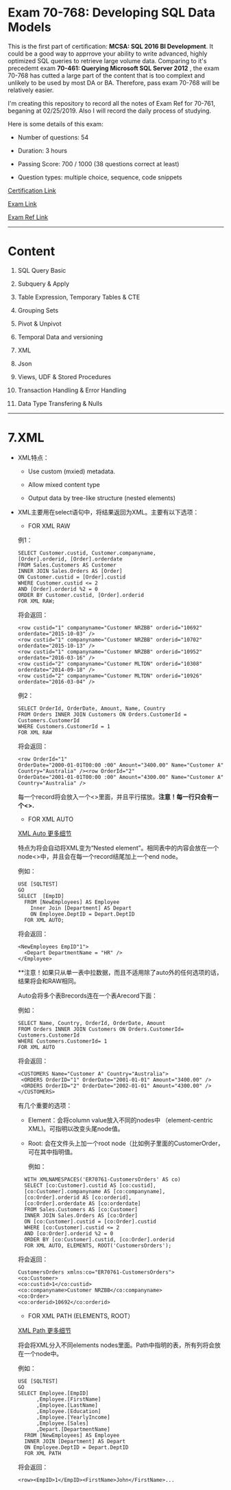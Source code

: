# Exam 70-768: Developing SQL Data Models

This is the first part of certification: **MCSA: SQL 2016 BI Development**. It could be a good way to apprrove your ability to write advanced, highly optimized SQL queries to retrieve large volume data. Comparing to it's precedemt exam **70-461: Querying Microsoft SQL Server 2012** , the exam 70-768 has cutted a large part of the content that is too complext and unlikely to be used by most DA or BA. Therefore, pass exam 70-768 will be relatively easier.

I'm creating this repository to record all the notes of Exam Ref for 70-761, beganing at 02/25/2019. Also I will record the daily process of studying.

Here is some details of this exam:

- Number of questions: 54

- Duration: 3 hours

- Passing Score: 700 / 1000 (38 questions correct at least)

- Question types: multiple choice, sequence, code snippets

[Certification Link](https://www.microsoft.com/en-us/learning/mcsa-sql2016-database-development-certification.aspx)

[Exam Link](https://www.microsoft.com/en-us/learning/exam-70-761.aspx)

[Exam Ref Link](https://1drv.ms/b/s!AgkjWRgK41qpySTEOKGs--ShxBVr)

----------------------------------------------------------------------------------------------------------------------------------------
# Content

1. SQL Query Basic

2. Subquery & Apply

3. Table Expression, Temporary Tables & CTE

4. Grouping Sets

5. Pivot & Unpivot

6. Temporal Data and versioning

7. XML

8. Json

8. Views, UDF & Stored Procedures

9. Transaction Handling & Error Handling

10. Data Type Transfering & Nulls




----------------------------------------------------------------------------------------------------------------------------------------
# 7.XML

- XML特点：

  - Use custom (mxied) metadata.
  
  - Allow mixed content type
  
  - Output data by tree-like structure (nested elements)

- XML主要用在select语句中，将结果返回为XML。主要有以下选项：
  
  - FOR XML RAW

  例1：

  ```
  SELECT Customer.custid, Customer.companyname,
  [Order].orderid, [Order].orderdate
  FROM Sales.Customers AS Customer
  INNER JOIN Sales.Orders AS [Order]
  ON Customer.custid = [Order].custid
  WHERE Customer.custid <= 2
  AND [Order].orderid %2 = 0
  ORDER BY Customer.custid, [Order].orderid
  FOR XML RAW;
  ```

  将会返回：

  ```
  <row custid="1" companyname="Customer NRZBB" orderid="10692" orderdate="2015-10-03" />
  <row custid="1" companyname="Customer NRZBB" orderid="10702" orderdate="2015-10-13" />
  <row custid="1" companyname="Customer NRZBB" orderid="10952" orderdate="2016-03-16" />
  <row custid="2" companyname="Customer MLTDN" orderid="10308" orderdate="2014-09-18" />
  <row custid="2" companyname="Customer MLTDN" orderid="10926" orderdate="2016-03-04" />
  ```

  例2：

  ```
  SELECT OrderId, OrderDate, Amount, Name, Country
  FROM Orders INNER JOIN Customers ON Orders.CustomerId = Customers.CustomerId
  WHERE Customers.CustomerId = 1
  FOR XML RAW
  ```

  将会返回：

  ```
  <row OrderId="1"
  OrderDate="2000-01-01T00:00 :00" Amount="3400.00" Name="Customer A"
  Country="Australia" /><row OrderId="2"
  OrderDate="2001-01-01T00:00 :00" Amount="4300.00" Name="Customer A"
  Country="Australia" />
  ```

  每一个record将会放入一个<>里面，并且平行摆放。**注意！每一行只会有一个<>.**

  
  - FOR XML AUTO
  
  [XML Auto 更多细节](https://www.tutorialgateway.org/sql-for-xml-auto/)
  
  特点为将会自动将XML变为“Nested element”。相同表中的内容会放在一个node<>中，并且会在每一个record结尾加上一个end node。
  
  例如：

  ```
  USE [SQLTEST]
  GO
  SELECT  [EmpID]
    FROM [NewEmployees] AS Employee
      Inner Join [Department] AS Depart
      ON Employee.DeptID = Depart.DeptID
    FOR XML AUTO;
  ```

  将会返回：

  ```
  <NewEmployees EmpID"1">
    <Depart DepartmentName = "HR" />
  </Employee>
  ```
  
  **注意！如果只从单一表中拉数据，而且不适用除了auto外的任何选项的话，结果将会和RAW相同。
  
  Auto会将多个表Brecords连在一个表Arecord下面：
  
  例如：

  ```
  SELECT Name, Country, OrderId, OrderDate, Amount
  FROM Orders INNER JOIN Customers ON Orders.CustomerId= Customers.CustomerId
  WHERE Customers.CustomerId= 1
  FOR XML AUTO
  ```

  将会返回：

  ```
  <CUSTOMERS Name="Customer A" Country="Australia">
   <ORDERS OrderID="1" OrderDate="2001-01-01" Amount="3400.00" />
   <ORDERS OrderID="2" OrderDate="2002-01-01" Amount="4300.00" />
  </CUSTOMERS>
  ```
  
  
  有几个重要的选项：
  
    - Element：会将column value放入不同的nodes中 （element-centric XML)。可指明以改变头尾node值。
    
    - Root: 会在文件头上加一个root node（比如例子里面的CustomerOrder，可在其中指明值。
  
      例如：

  ```
    WITH XMLNAMESPACES('ER70761-CustomersOrders' AS co)
    SELECT [co:Customer].custid AS [co:custid],
    [co:Customer].companyname AS [co:companyname],
    [co:Order].orderid AS [co:orderid],
    [co:Order].orderdate AS [co:orderdate]
    FROM Sales.Customers AS [co:Customer]
    INNER JOIN Sales.Orders AS [co:Order]
    ON [co:Customer].custid = [co:Order].custid
    WHERE [co:Customer].custid <= 2
    AND [co:Order].orderid %2 = 0
    ORDER BY [co:Customer].custid, [co:Order].orderid
    FOR XML AUTO, ELEMENTS, ROOT('CustomersOrders');
  ```

  将会返回：

  ```
  CustomersOrders xmlns:co="ER70761-CustomersOrders">
  <co:Customer>
  <co:custid>1</co:custid>
  <co:companyname>Customer NRZBB</co:companyname>
  <co:Order>
  <co:orderid>10692</co:orderid>
  ```
  
  
  - FOR XML PATH (ELEMENTS, ROOT）
  
  [XML Path 更多细节](https://www.tutorialgateway.org/sql-for-xml-path/)
  
  将会将XML分入不同elements nodes里面。Path中指明的表，所有列将会放在一个node中。
  
  例如：

  ```
  USE [SQLTEST]
  GO
  SELECT Employee.[EmpID]
        ,Employee.[FirstName]
        ,Employee.[LastName]
        ,Employee.[Education]
        ,Employee.[YearlyIncome]
        ,Employee.[Sales]
        ,Depart.[DepartmentName]
    FROM [NewEmployees] AS Employee
    INNER JOIN [Department] AS Depart 
    ON Employee.DeptID = Depart.DeptID
    FOR XML PATH
  ```

  将会返回：

  ```
  <row><EmpID>1</EmpID><FirstName>John</FirstName>...
  ```



















